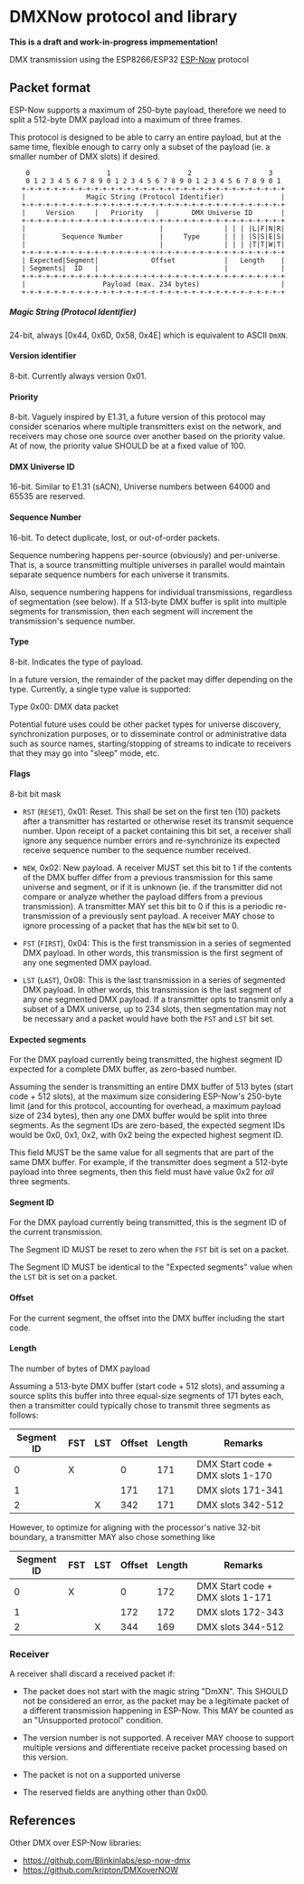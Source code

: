 # DMXNow protocol and library

**This is a draft and work-in-progress impmementation!**

DMX transmission using the ESP8266/ESP32 [ESP-Now](https://www.espressif.com/en/solutions/low-power-solutions/esp-now) protocol



## Packet format

ESP-Now supports a maximum of 250-byte payload, therefore we need to split a 512-byte DMX payload into a maximum of three frames.

This protocol is designed to be able to carry an entire payload, but at the same time, flexible enough to carry only a subset of the payload (ie. a smaller number of DMX slots) if desired.

```
    0                   1                   2                   3
    0 1 2 3 4 5 6 7 8 9 0 1 2 3 4 5 6 7 8 9 0 1 2 3 4 5 6 7 8 9 0 1
   +-+-+-+-+-+-+-+-+-+-+-+-+-+-+-+-+-+-+-+-+-+-+-+-+-+-+-+-+-+-+-+-+
   |               Magic String (Protocol Identifier)              |
   +-+-+-+-+-+-+-+-+-+-+-+-+-+-+-+-+-+-+-+-+-+-+-+-+-+-+-+-+-+-+-+-+
   |     Version     |   Priority   |        DMX Universe ID       |
   +-+-+-+-+-+-+-+-+-+-+-+-+-+-+-+-+-+-+-+-+-+-+-+-+-+-+-+-+-+-+-+-+
   |                                 |               | | | |L|F|N|R|
   |         Sequence Number         |     Type      | | | |S|S|E|S|
   |                                 |               | | | |T|T|W|T|
   +-+-+-+-+-+-+-+-+-+-+-+-+-+-+-+-+-+-+-+-+-+-+-+-+-+-+-+-+-+-+-+-+
   | Expected|Segment|             Offset            |   Length    |
   | Segments|  ID   |                               |             |
   +-+-+-+-+-+-+-+-+-+-+-+-+-+-+-+-+-+-+-+-+-+-+-+-+-+-+-+-+-+-+-+-+
   |                   Payload (max. 234 bytes)                    |
   +-+-+-+-+-+-+-+-+-+-+-+-+-+-+-+-+-+-+-+-+-+-+-+-+-+-+-+-+-+-+-+-+
```

##### Magic String (Protocol Identifier)

24-bit, always [0x44, 0x6D, 0x58, 0x4E] which is equivalent to ASCII `DmXN`.

#### Version identifier

8-bit. Currently always version 0x01.

#### Priority

8-bit. Vaguely inspired by E1.31, a future version of this protocol may consider scenarios where multiple transmitters exist on the network, and receivers may chose one source over another based on the priority value. At of now, the priority value SHOULD be at a fixed value of 100.

#### DMX Universe ID

16-bit. Similar to E1.31 (sACN), Universe numbers between 64000 and 65535 are reserved.

#### Sequence Number

16-bit. To detect duplicate, lost, or out-of-order packets.

Sequence numbering happens per-source (obviously) and per-universe. That is, a source transmitting multiple universes in parallel would maintain separate sequence numbers for each universe it transmits.

Also, sequence numbering happens for individual transmissions, regardless of segmentation (see below). If a 513-byte DMX buffer is split into multiple segments for transmission, then each segment will increment the transmission's sequence number.

#### Type

8-bit. Indicates the type of payload.

In a future version, the remainder of the packet may differ depending on the type. Currently, a single type value is supported:

Type 0x00: DMX data packet

Potential future uses could be other packet types for universe discovery, synchronization purposes, or to disseminate control or administrative data such as source names, starting/stopping of streams to indicate to receivers that they may go into "sleep" mode, etc.

#### Flags

8-bit bit mask

  - `RST` (`RESET`), 0x01: Reset. This shall be set on the first ten (10) packets after a transmitter has restarted or otherwise reset its transmit sequence number. Upon receipt of a packet containing this bit set, a receiver shall ignore any sequence number errors and re-synchronize its expected receive sequence number to the sequence number received.

  - `NEW`, 0x02: New payload. A receiver MUST set this bit to 1 if the contents of the DMX buffer differ from a previous transmission for this same universe and segment, or if it is unknown (ie. if the transmitter did not compare or analyze whether the payload differs from a previous transmission). A transmitter MAY set this bit to 0 if this is a periodic re-transmission of a previously sent payload. A receiver MAY chose to ignore processing of a packet that has the `NEW` bit set to 0.

  - `FST` (`FIRST`), 0x04: This is the first transmission in a series of segmented DMX payload. In other words, this transmission is the first segment of any one segmented DMX payload.

  - `LST` (`LAST`), 0x08: This is the last transmission in a series of segmented DMX payload. In other words, this transmission is the last segment of any one segmented DMX payload. If a transmitter opts to transmit only a subset of a DMX universe, up to 234 slots, then segmentation may not be necessary and a packet would have both the `FST` and `LST` bit set.


#### Expected segments

For the DMX payload currently being transmitted, the highest segment ID expected for a complete DMX buffer, as zero-based number.

Assuming the sender is transmitting an entire DMX buffer of 513 bytes (start code + 512 slots), at the maximum size considering ESP-Now's 250-byte limit (and for this protocol, accounting for overhead, a maximum payload size of 234 bytes), then any one DMX buffer would be split into three segments. As the segment IDs are zero-based, the expected segment IDs would be 0x0, 0x1, 0x2, with 0x2 being the expected highest segment ID.

This field MUST be the same value for all segments that are part of the same DMX buffer. For example, if the transmitter does segment a 512-byte payload into three segments, then this field must have value 0x2 for *all* three segments.


#### Segment ID

For the DMX payload currently being transmitted, this is the segment ID of the current transmission.

The Segment ID MUST be reset to zero when the `FST` bit is set on a packet.

The Segment ID MUST be identical to the "Expected segments" value when the `LST` bit is set on a packet.


#### Offset

For the current segment, the offset into the DMX buffer including the start code.

#### Length

The number of bytes of DMX payload

Assuming a 513-byte DMX buffer (start code + 512 slots), and assuming a source splits this buffer into three equal-size segments of 171 bytes each, then a transmitter could typically chose to transmit three segments as follows:

| Segment ID | FST | LST | Offset | Length | Remarks                          |
|------------|-----|-----|--------|--------|----------------------------------|
| 0          |  X  |     | 0      | 171    | DMX Start code + DMX slots 1-170 |
| 1          |     |     | 171    | 171    | DMX slots 171-341                |
| 2          |     |  X  | 342    | 171    | DMX slots 342-512                |

However, to optimize for aligning with the processor's native 32-bit boundary, a transmitter MAY also chose something like

| Segment ID | FST | LST | Offset | Length | Remarks                          |
|------------|-----|-----|--------|--------|----------------------------------|
| 0          |  X  |     | 0      | 172    | DMX Start code + DMX slots 1-171 |
| 1          |     |     | 172    | 172    | DMX slots 172-343                |
| 2          |     |  X  | 344    | 169    | DMX slots 344-512                |

### Receiver

A receiver shall discard a received packet if:

- The packet does not start with the magic string "DmXN". This SHOULD not be considered an error, as the packet may be a legitimate packet of a different transmission happening in ESP-Now. This MAY be counted as an "Unsupported protocol" condition.

- The version number is not supported. A receiver MAY choose to support multiple versions and differentiate receive packet processing based on this version.

- The packet is not on a supported universe

- The reserved fields are anything other than 0x00.


## References

Other DMX over ESP-Now libraries:

  - <https://github.com/Blinkinlabs/esp-now-dmx>
  - <https://github.com/kripton/DMXoverNOW>
